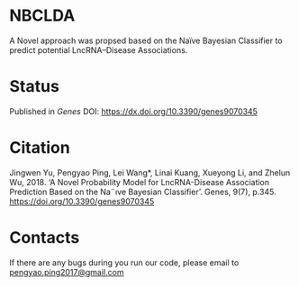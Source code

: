 # NBCLDA
A Novel approach was propsed based on the Naïve Bayesian Classifier to predict potential LncRNA–Disease Associations. 

# Status
Published in *Genes* DOI: https://dx.doi.org/10.3390/genes9070345

# Citation
Jingwen Yu, Pengyao Ping, Lei Wang*, Linai Kuang, Xueyong Li, and Zhelun Wu, 2018. ‘A Novel Probability Model for LncRNA-Disease Association Prediction Based on the Na¨ıve Bayesian Classifier’. Genes, 9(7), p.345. https://doi.org/10.3390/genes9070345

# Contacts
If there are any bugs during you run our code, please email to pengyao.ping2017@gmail.com
